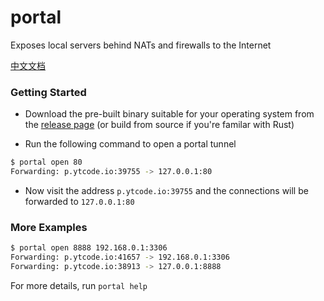 # portal
Exposes local servers behind NATs and firewalls to the Internet

[中文文档](README_zh.md)

### Getting Started

* Download the pre-built binary suitable for your operating system from the [release page][1] (or build from source if you're familar with Rust)

* Run the following command to open a portal tunnel

```sh
$ portal open 80
Forwarding: p.ytcode.io:39755 -> 127.0.0.1:80
```

* Now visit the address `p.ytcode.io:39755` and the connections will be forwarded to `127.0.0.1:80`

### More Examples

```sh
$ portal open 8888 192.168.0.1:3306
Forwarding: p.ytcode.io:41657 -> 192.168.0.1:3306
Forwarding: p.ytcode.io:38913 -> 127.0.0.1:8888
```

For more details, run `portal help`

[1]: https://github.com/wangyuntao/portal/releases
